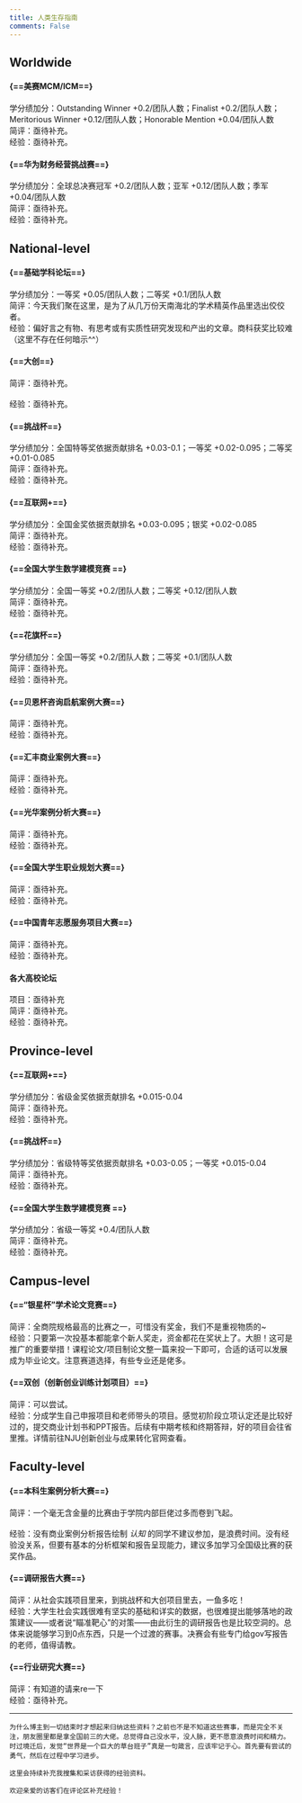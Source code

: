 ```yaml
---
title: 人类生存指南
comments: False
---
```


## Worldwide
#### {==美赛MCM/ICM==}
学分绩加分：Outstanding Winner +0.2/团队人数；Finalist +0.2/团队人数；Meritorious Winner +0.12/团队人数；Honorable Mention +0.04/团队人数<br>
简评：亟待补充。<br>
经验：亟待补充。  

#### {==华为财务经营挑战赛==}
学分绩加分：全球总决赛冠军 +0.2/团队人数；亚军 +0.12/团队人数；季军 +0.04/团队人数<br>
简评：亟待补充。<br>
经验：亟待补充。

## National-level
#### {==基础学科论坛==}
学分绩加分：一等奖 +0.05/团队人数；二等奖 +0.1/团队人数<br>
简评：今天我们聚在这里，是为了从几万份天南海北的学术精英作品里选出佼佼者。<br>
经验：偏好言之有物、有思考或有实质性研究发现和产出的文章。商科获奖比较难（这里不存在任何暗示^^）

#### {==大创==}
简评：亟待补充。<br><br>
经验：亟待补充。

#### {==挑战杯==}
学分绩加分：全国特等奖依据贡献排名 +0.03-0.1；一等奖 +0.02-0.095；二等奖 +0.01-0.085<br>
简评：亟待补充。<br>
经验：亟待补充。

#### {==互联网+==}
学分绩加分：全国金奖依据贡献排名 +0.03-0.095；银奖 +0.02-0.085<br>
简评：亟待补充。<br>
经验：亟待补充。

#### {==全国大学生数学建模竞赛 ==} 
学分绩加分：全国一等奖 +0.2/团队人数；二等奖 +0.12/团队人数<br>
简评：亟待补充。<br>
经验：亟待补充。

#### {==花旗杯==}
学分绩加分：全国一等奖 +0.2/团队人数；二等奖 +0.1/团队人数<br>
简评：亟待补充。<br>
经验：亟待补充。

#### {==贝恩杯咨询启航案例大赛==}
简评：亟待补充。<br>
经验：亟待补充。

#### {==汇丰商业案例大赛==}
简评：亟待补充。<br>
经验：亟待补充。

#### {==光华案例分析大赛==}
简评：亟待补充。<br>
经验：亟待补充。

#### {==全国大学生职业规划大赛==}
简评：亟待补充。<br>
经验：亟待补充。

#### {==中国青年志愿服务项目大赛==}
简评：亟待补充。<br>
经验：亟待补充。

#### 各大高校论坛
项目：亟待补充<br>
简评：亟待补充。<br>
经验：亟待补充。

## Province-level
#### {==互联网+==}
学分绩加分：省级金奖依据贡献排名 +0.015-0.04<br>
简评：亟待补充。<br>
经验：亟待补充。

#### {==挑战杯==}
学分绩加分：省级特等奖依据贡献排名 +0.03-0.05；一等奖 +0.015-0.04<br>
简评：亟待补充。<br>
经验：亟待补充。

#### {==全国大学生数学建模竞赛 ==} 
学分绩加分：省级一等奖 +0.4/团队人数<br>
简评：亟待补充。<br>
经验：亟待补充。

## Campus-level
#### {==“银星杯”学术论文竞赛==}
简评：全商院规格最高的比赛之一，可惜没有奖金，我们不是重视物质的~<br>
经验：只要第一次投基本都能拿个新人奖走，资金都花在奖状上了。大胆！这可是推广的重要举措！课程论文/项目制论文整一篇来投一下即可，合适的话可以发展成为毕业论文。注意赛道选择，有些专业还是佬多。  

#### {==双创（创新创业训练计划项目）==}
简评：可以尝试。<br>
经验：分成学生自己申报项目和老师带头的项目。感觉初阶段立项认定还是比较好过的，提交商业计划书和PPT报告。后续有中期考核和终期答辩，好的项目会往省里推。详情前往NJU创新创业与成果转化官网查看。

## Faculty-level
#### {==本科生案例分析大赛==}
简评：一个毫无含金量的比赛由于学院内部巨佬过多而卷到飞起。<br>  
经验：没有商业案例分析报告绘制 *认知* 的同学不建议参加，是浪费时间。没有经验没关系，但要有基本的分析框架和报告呈现能力，建议多加学习全国级比赛的获奖作品。  

#### {==调研报告大赛==}
简评：从社会实践项目里来，到挑战杯和大创项目里去，一鱼多吃！<br>
经验：大学生社会实践很难有坚实的基础和详实的数据，也很难提出能够落地的政策建议——或者说“瞄准靶心”的对策——由此衍生的调研报告也是比较空洞的。总体来说能够学习到0点东西，只是一个过渡的赛事。决赛会有些专门给gov写报告的老师，值得请教。  

#### {==行业研究大赛==}
简评：有知道的请来re一下<br>
经验：亟待补充。

---
    为什么博主到一切结束时才想起来归纳这些资料？之前也不是不知道这些赛事，而是完全不关注，朋友圈里都是拿全国前三的大佬。总觉得自己没水平，没人脉，更不愿意浪费时间和精力。时过境迁后，发觉“世界是一个巨大的草台班子”真是一句箴言，应该牢记于心。首先要有尝试的勇气，然后在过程中学习进步。  

    这里会持续补充我搜集和采访获得的经验资料。    

    欢迎亲爱的访客们在评论区补充经验！  